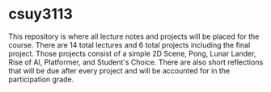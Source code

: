 # csuy3113
This repository is where all lecture notes and projects will be placed for the course. There are 14 total lectures and 6 total projects including the final project. Those projects consist of a simple 2D Scene, Pong, Lunar Lander, Rise of AI, Platformer, and Student's Choice. There are also short reflections that will be due after every project and will be accounted for in the participation grade. 

